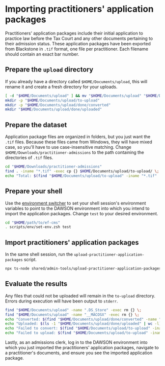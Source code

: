# Importing practitioners' application packages

Practitioners' application packages include their initial application to practice law before the Tax Court and any other documents pertaining to their admission status. These application packages have been exported from Blackstone in `.tif` format, one file per practitioner. Each filename should contain an exact bar number.

## Prepare the `upload` directory

If you already have a directory called `$HOME/Documents/upload`, this will rename it and create a fresh directory for your uploads.

```bash
[ -d "$HOME/Documents/upload" ] && mv "$HOME/Documents/upload" "$HOME/Documents/upload-bak-$(date +%s)"
mkdir -p "$HOME/Documents/upload/to-upload"
mkdir -p "$HOME/Documents/upload/done/converted"
mkdir "$HOME/Documents/upload/done/uploaded"
```

## Prepare the dataset

Application package files are organized in folders, but you just want the `.tif` files. Because these files came from Windows, they will have mixed case, so you'll have to use case-insensitive matching. Change `$HOME/Downloads/practitioner-admissions` to the path containing the directories of `.tif` files.

```bash
cd "$HOME/Downloads/practitioner-admissions"
find . -iname "*.tif" -exec cp {} $HOME/Documents/upload/to-upload/ \;
echo "Total: $(find "$HOME/Documents/upload/to-upload" -iname "*.tif" | wc -l)"
```

## Prepare your shell

Use the [environment switcher](/scripts/env/environment-switcher.md) to set your shell session's environment variables to point to the DAWSON environment into which you intend to import the application packages. Change `test` to your desired environment.

```bash
cd "$HOME/path/to/ef-cms"
. scripts/env/set-env.zsh test
```

## Import practitioners' application packages

In the same shell session, run the `upload-practitioner-application-packages` script.

```bash
npx ts-node shared/admin-tools/upload-practitioner-application-packages.js
```

## Evaluate the results

Any files that could not be uploaded will remain in the `to-upload` directory. Errors during execution will have been output to `stderr`.

```bash
find "$HOME/Documents/upload" -name ".DS_Store" -exec rm {} \;
find "$HOME/Documents/upload" -name "__MACOSX" -exec rm {} \;
echo "Converted: $(find "$HOME/Documents/upload/done/converted" -name "*.tif" | wc -l)"
echo "Uploaded: $(ls -1 "$HOME/Documents/upload/done/uploaded" | wc -l)"
echo "Failed to convert: $(find "$HOME/Documents/upload/to-upload" -iname "*.tif" | wc -l)"
echo "Failed to upload: $(find "$HOME/Documents/upload/to-upload" -iname "*.pdf" | wc -l)"
```

Lastly, as an admissions clerk, log in to the DAWSON environment into which you just imported the practitioners' application packages, navigate to a practitioner's documents, and ensure you see the imported application package.
